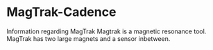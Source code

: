 # MagTrak-Cadence
Information regarding MagTrak
Magtrak is a magnetic resonance tool.
MagTrak has two large magnets and a sensor inbetween.

